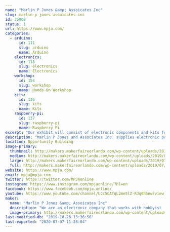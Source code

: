 ```yaml
---
name: "Marlin P Jones &amp; Assoicates Inc"
slug: marlin-p-jones-assoicates-inc
id: 35008
status: 1
url: https://www.mpja.com/
categories:
  - arduino:
      id: 111
      slug: arduino
      name: Arduino
    electronics:
      id: 118
      slug: electronics
      name: Electronics
    workshop:
      id: 154
      slug: workshop
      name: Hands-On Workshop
    kits:
      id: 126
      slug: kits
      name: Kits
    raspberry-pi:
      id: 137
      slug: raspberry-pi
      name: Raspberry Pi
excerpt: "Our exhibit will consist of electronic components and kits for the kids. Along with hands on projects that  the kids can build on site. and see the what Scientific principles can do. "
description: "Marlin P Jones and Associates Inc. supplies electronic parts and components to the hobbyist and industrial world. We will have our catalog of supplies available for the interested individuals. We will have supplies available for purchase along with projects that the kids can purchase and build on sight. We also will have hands on items where the kids can see what scientific principles can do."
location: Opportunity Building
image-primary:
  thumbnail: http://makers.makerfaireorlando.com/wp-content/uploads/2019/07/IMG_5315-150x150.jpg
  medium: http://makers.makerfaireorlando.com/wp-content/uploads/2019/07/IMG_5315-300x225.jpg
  large: http://makers.makerfaireorlando.com/wp-content/uploads/2019/07/IMG_5315.jpg
  full: http://makers.makerfaireorlando.com/wp-content/uploads/2019/07/IMG_5315.jpg
website: https://www.mpja.com/
email: mpja@mpja.com
twitter: https://twitter.com/MPJAonline
instagram: https://www.instagram.com/mpjaonline/?hl=en
facebook: https://www.facebook.com/mpja.online/
youtube: https://www.youtube.com/channel/UCc5GAfqL2me5lZ-RJq0hSew?view_as=subscriber
maker:
  name: "Marlin P Jones &amp; Assoicates Inc"
  description: "We are an electronic company that works with hobbyist  and Makers with parts and supplies. We have kits for the kids to create there own items. We supply soldering irons and accessories for the kid to learn how to solder and work with electronics. "
  image-primary: http://makers.makerfaireorlando.com/wp-content/uploads/2019/07/63019_391470484283765_520449786_n.jpg
last-modified-db: "2019-10-26 13:36:56"
last-exported: "2020-07-07 11:28:04"
---
```

